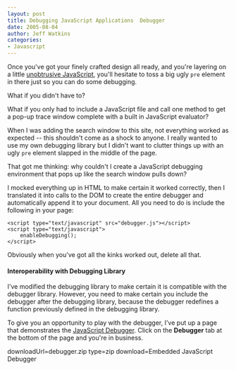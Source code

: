 ```yaml
---
layout: post
title: Debugging JavaScript Applications  Debugger
date: 2005-08-04
author: Jeff Watkins
categories:
- Javascript
---
```


Once you've got your finely crafted design all ready, and you're layering on a little [unobtrusive JavaScript](http://domscripting.webstandards.org/?page_id=2), you'll hesitate to toss a big ugly `pre` element in there just so you can do some debugging.

What if you didn't have to?

What if you only had to include a JavaScript file and call one method to get a pop-up trace window complete with a built in JavaScript evaluator?
<!--more-->
When I was adding the search window to this site, not everything worked as expected -- this shouldn't come as a shock to anyone. I really wanted to use my own debugging library but I didn't want to clutter things up with an ugly `pre` element slapped in the middle of the page.

That got me thinking: why couldn't I create a JavaScript debugging environment that pops up like the search window pulls down?

I mocked everything up in HTML to make certain it worked correctly, then I translated it into calls to the DOM to create the entire debugger and automatically append it to your document. All you need to do is include the following in your page:

	<script type="text/javascript" src="debugger.js"></script>
	<script type="text/javascript">
		enableDebugging();
	</script>

Obviously when you've got all the kinks worked out, delete all that.

#### Interoperability with Debugging Library ####

I've modified the debugging library to make certain it is compatible with the debugger library. However, you need to make certain you include the debugger after the debugging library, because the debugger redefines a function previously defined in the debugging library.

To give you an opportunity to play with the debugger, I've put up a page that demonstrates the [JavaScript Debugger](http://metrocat.org/nerd/examples/debugger-test.html). Click on the **Debugger** tab at the bottom of the page and you're in business.

downloadUrl=debugger.zip
type=zip
download=Embedded JavaScript Debugger